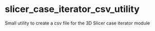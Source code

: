 # slicer_case_iterator_csv_utility
Small utility to create a csv file for the 3D Slicer case iterator module
